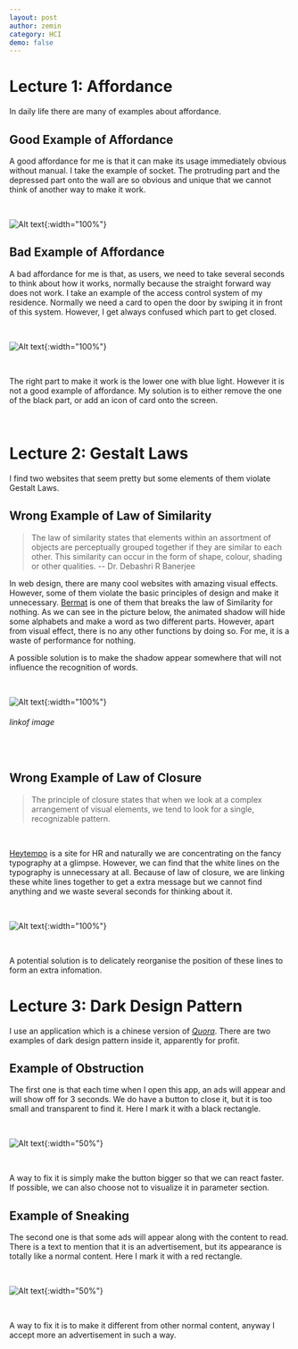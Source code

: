 ```yaml
---
layout: post
author: zemin 
category: HCI
demo: false 
---
```


# Lecture 1: Affordance

In daily life there are many of examples about affordance.

## Good Example of Affordance

A good affordance for me is that it can make its usage immediately obvious without manual. I take the example of socket. The protruding part and the depressed part onto the wall are so obvious and unique that we cannot think of another way to make it work.

&nbsp;

![Alt text](https://raw.githubusercontent.com/zemin-xu/zemin-xu.github.io/master/assets/images/hci_lecture/socket.jpg "example of a good affordance"){:width="100%"}

## Bad Example of Affordance

A bad affordance for me is that, as users, we need to take several seconds to think about how it works, normally because the straight forward way does not work. I take an example of the access control system of my residence. Normally we need a card to open the door by swiping it in front of this system. However, I get always confused which part to get closed.

&nbsp;

![Alt text](https://raw.githubusercontent.com/zemin-xu/zemin-xu.github.io/master/assets/images/hci_lecture/access_control.jpg "example of a bad affordance"){:width="100%"}

&nbsp;

The right part to make it work is the lower one with blue light. However it is not a good example of affordance. My solution is to either remove the one of the black part, or add an icon of card onto the screen.

&nbsp;

# Lecture 2: Gestalt Laws

I find two websites that seem pretty but some elements of them violate Gestalt Laws.

## Wrong Example of Law of Similarity

> The law of similarity states that elements within an assortment of objects are perceptually grouped together if they are similar to each other. This similarity can occur in the form of shape, colour, shading or other qualities. -- Dr. Debashri R Banerjee

In web design, there are many cool websites with amazing visual effects. However, some of them violate the basic principles of design and make it unnecessary. [Bermat](https://bermat.it/it) is one of them that breaks the law of Similarity for nothing. As we can see in the picture below, the animated shadow will hide some alphabets and make a word as two different parts. However, apart from visual effect, there is no any other functions by doing so. For me, it is a waste of performance for nothing.

A possible solution is to make the shadow appear somewhere that will not influence the recognition of words.

&nbsp;

![Alt text](https://raw.githubusercontent.com/zemin-xu/zemin-xu.github.io/master/assets/images/hci_lecture/bermat.png "bermat"){:width="100%"}
###### linkof image

&nbsp;

## Wrong Example of Law of Closure

> The principle of closure states that when we look at a complex arrangement of visual elements, we tend to look for a single, recognizable pattern.

&nbsp;

[Heytempo](https://www.heytempo.com/) is a site for HR and naturally we are concentrating on the fancy typography at a glimpse. However, we can find that the white lines on the typography is unnecessary at all. Because of law of closure, we are linking these white lines together to get a extra message but we cannot find anything and we waste several seconds for thinking about it.

&nbsp;

![Alt text](https://raw.githubusercontent.com/zemin-xu/zemin-xu.github.io/master/assets/images/hci_lecture/tempo.png "heytempo"){:width="100%"}

&nbsp;

A potential solution is to delicately reorganise the position of these lines to form an extra infomation.

# Lecture 3: Dark Design Pattern

I use an application which is a chinese version of *[Quora](https://www.quora.com/)*. There are two examples of dark design pattern inside it, apparently for profit.

## Example of Obstruction

The first one is that each time when I open this app, an ads will appear and will show off for 3 seconds. We do have a button to close it, but it is too small and transparent to find it. Here I mark it with a black rectangle.

&nbsp;

![Alt text](https://raw.githubusercontent.com/zemin-xu/zemin-xu.github.io/master/assets/images/hci_lecture/obstruction.png "example of obstruction"){:width="50%"}

&nbsp;

A way to fix it is simply make the button bigger so that we can react faster. If possible, we can also choose not to visualize it in parameter section.

## Example of Sneaking

The second one is that some ads will appear along with the content to read. There is a text to mention that it is an advertisement, but its appearance is totally like a normal content. Here I mark it with a red rectangle.

&nbsp;

![Alt text](https://raw.githubusercontent.com/zemin-xu/zemin-xu.github.io/master/assets/images/hci_lecture/sneaking.png "example of sneaking"){:width="50%"}

&nbsp;

A way to fix it is to make it different from other normal content, anyway I accept more an advertisement in such a way.
